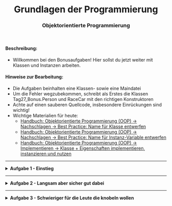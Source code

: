 
<h1 align="center">Grundlagen der Programmierung</h1>
<h3 align="center">Objektorientierte Programmierung</h3>
<br>



#### Beschreibung:

- Willkommen bei den Bonusaufgaben! Hier sollst du jetzt weiter mit Klassen und Instanzen arbeiten.

#### Hinweise zur Bearbeitung:

- Die Aufgaben beinhalten eine Klassen- sowie eine Maindatei
- Um die Fehler wegzubekommen, schreibt als Erstes die Klassen Tag27_Bonus.Person und RaceCar mit den richtigen Konstruktoren
- Achte auf einen sauberen Quellcode, insbesondere Einrückungen sind wichtig!
- Wichtige Materialien für heute:
  - [Handbuch: Objektorientierte Programmierung (OOP) → Nachschlagen → Best Practice: Name für Klasse entwerfen](https://docs.google.com/document/d/13SyoQ3tgIr4T9tiUl42V5kiBGQwV4Lk-XA2SsKf-va0/edit#heading=h.d8lnnw7x9ec3)
  - [Handbuch: Objektorientierte Programmierung (OOP) → Nachschlagen → Best Practice: Name für Instanz-Variable entwerfen](https://docs.google.com/document/d/13SyoQ3tgIr4T9tiUl42V5kiBGQwV4Lk-XA2SsKf-va0/edit#heading=h.gxj2gu539y2v)
  - [Handbuch: Objektorientierte Programmierung (OOP)  → Implementieren → Klasse + Eigenschaften implementieren, instanzieren und nutzen](https://docs.google.com/document/d/13SyoQ3tgIr4T9tiUl42V5kiBGQwV4Lk-XA2SsKf-va0/edit#heading=h.vyyp38n6yw1d)


---


<details>
<summary><b>Aufgabe 1 - Einstieg</b></summary>

Gegeben ist eine Klasse `Tag27_Bonus.Book` schaue sie dir an. Bücher haben die zwei Eigenschaften Titel und Seitenzahl.

In der Main Funktion wurden 3 Bücher instanziiert und in eine veränderbare Liste hinterlegt.

Zuallererst wurde die Ausgangsliste mittels For-Schleife und Punktnotation ausgegeben. Das heisst, dass jedes Buch in der Liste mit dem Titel und der Seitenzahl ausgegeben wurde.

Danach wurde die Bücherliste nach der Seitenzahl ihrer Bücher sortiert und wieder ausgegeben.


Als Letztes soll die Liste nach Buchtitel sortiert und ausgegeben werden. Schreibe den Code weiter. Du kannst dich am Codeblock der Seitenzahlsortierung orientieren.


**Datei für die Aufgabe:** *Tag27_Bonus.Book.kt* 

</details>

---


<details>
<summary><b>Aufgabe 2 - Langsam aber sicher gut dabei</b></summary>

Erstelle für diese Aufgabe eine Klasse `Tag27_Bonus.Person`, die die Eigenschaften Name, Alter und Körpergröße(in cm) hat.
Um bei einer Achterbahn mitfahren zu dürfen, muss eine Tag27_Bonus.Person mindestens 12 Jahre alt und 155 cm groß sein.

In der Main Funktion sind 3 Personen schon instanziiert worden.
Erstelle eine Liste von Personen und hinterlege die drei vorgegeben Personen in die Liste.

Erstelle nun eine weitere Funktion `Tag27_Bonus.darfMitFahren` die eine Tag27_Bonus.Person als Parameter annimmt und einen Boolean Wert zurückgibt. In dieser Funktion wird geprüft, ob die Tag27_Bonus.Person auf der Achterbahn mitfahren darf oder nicht. Bedenke eine Tag27_Bonus.Person darf nur mitfahren, wenn diese MINDESTENS 12 Jahre alt ist UND MINDESTENS 155cm groß ist. 

Nun geh wieder in die Main-Funktion und prüfe jede einzelne Tag27_Bonus.Person innerhalb der Liste mit Hilfe der zuvor erstellen Funktion `darMitFahren` und gib jeweils den Namen aus und ob die Tag27_Bonus.Person mitfahren darf oder nicht.

Gib dann für jede Tag27_Bonus.Person das Ergebnis auf der Konsole aus.

**Datei für die Aufgabe:** *Tag27_Bonus.Person.kt*

</details>

---


<details>
<summary><b>Aufgabe 3 - Schwieriger für die Leute die knobeln wollen </b></summary>

In dieser Aufgabe sollst eine Klasse `RaceCar` implementieren, welche die Eigenschaften Modell und Geschwindigkeit hat.
Im Konstruktor soll für die Geschwindigkeit ein zufälliger Wert zwischen 170 und 200 zugewiesen werden.

Erstelle dann eine Funktion `Tag27_Bonus.werIstSchneller`, die als Parameter zwei RaceCars annimmt und das schnellere RaceCar zurückgibt. In dieser Funktion wird die Geschwindigkeit zweier RaceCars verglichen und das schnellere wird zurückgegeben.

In der Main-Funktion wurden 8 RaceCars instanziiert. Erstelle eine Mutablelist und hinterlege alle RaceCars in die Liste.
Nun sollst du ein Rennturnier veranlassen.
Dazu soll RaceCar1 und RaceCar2 antreten danach
RaceCar2 und RaceCar3,
RaceCar3 und RaceCar4 etc.

Das Ergebnis könnte so aussehen:

    Das Rennen Nr: 1
    Rennen zwischen BMW und & Audi hat gewonnen: BMW
    Das Rennen Nr: 2
    Rennen zwischen Audi und & Opel hat gewonnen: Audi
    Das Rennen Nr: 3
    Rennen zwischen Opel und & Mercedes hat gewonnen: Mercedes
    Das Rennen Nr: 4
    Rennen zwischen Mercedes und & Fiat hat gewonnen: Mercedes
    Das Rennen Nr: 5
    Rennen zwischen Fiat und & Ferrari hat gewonnen: Ferrari
    Das Rennen Nr: 6
    Rennen zwischen Ferrari und & Lambo hat gewonnen: Ferrari
    Das Rennen Nr: 7
    Rennen zwischen Lambo und & Mitsubishi hat gewonnen: Lambo
    Das Rennen ist vorbei








**Datei für die Aufgabe:** *RaceCar.kt*

</details>








